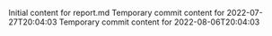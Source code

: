 Initial content for report.md
Temporary commit content for 2022-07-27T20:04:03
Temporary commit content for 2022-08-06T20:04:03
